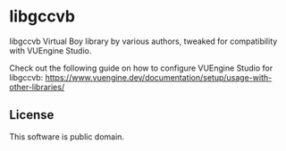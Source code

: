 # libgccvb

libgccvb Virtual Boy library by various authors, tweaked for compatibility with VUEngine Studio.

Check out the following guide on how to configure VUEngine Studio for libgccvb: https://www.vuengine.dev/documentation/setup/usage-with-other-libraries/

## License

This software is public domain.
